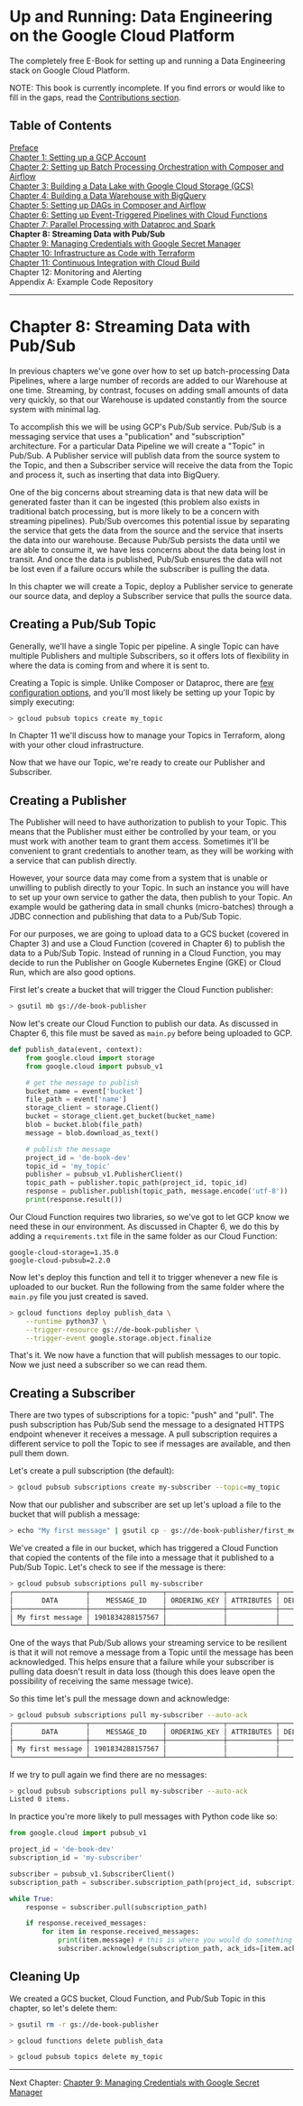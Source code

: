 # Up and Running: Data Engineering on the Google Cloud Platform
The completely free E-Book for setting up and running a Data Engineering stack on Google Cloud Platform.

NOTE: This book is currently incomplete. If you find errors or would like to fill in the gaps, read the [Contributions section](https://github.com/Nunie123/data_engineering_on_gcp_book#user-content-contributions).

## Table of Contents
[Preface](https://github.com/Nunie123/data_engineering_on_gcp_book) <br>
[Chapter 1: Setting up a GCP Account](https://github.com/Nunie123/data_engineering_on_gcp_book/blob/master/ch_1_gcp_account.md) <br>
[Chapter 2: Setting up Batch Processing Orchestration with Composer and Airflow](https://github.com/Nunie123/data_engineering_on_gcp_book/blob/master/ch_2_orchestration.md) <br>
[Chapter 3: Building a Data Lake with Google Cloud Storage (GCS)](https://github.com/Nunie123/data_engineering_on_gcp_book/blob/master/ch_3_data_lake.md) <br>
[Chapter 4: Building a Data Warehouse with BigQuery](https://github.com/Nunie123/data_engineering_on_gcp_book/blob/master/ch_4_data_warehouse.md) <br>
[Chapter 5: Setting up DAGs in Composer and Airflow](https://github.com/Nunie123/data_engineering_on_gcp_book/blob/master/ch_5_dags.md) <br>
[Chapter 6: Setting up Event-Triggered Pipelines with Cloud Functions](https://github.com/Nunie123/data_engineering_on_gcp_book/blob/master/ch_6_event_triggers.md) <br>
[Chapter 7: Parallel Processing with Dataproc and Spark](https://github.com/Nunie123/data_engineering_on_gcp_book/blob/master/ch_7_parallel_processing.md) <br>
**Chapter 8: Streaming Data with Pub/Sub** <br>
[Chapter 9: Managing Credentials with Google Secret Manager](https://github.com/Nunie123/data_engineering_on_gcp_book/blob/master/ch_9_secrets.md) <br>
[Chapter 10: Infrastructure as Code with Terraform](https://github.com/Nunie123/data_engineering_on_gcp_book/blob/master/ch_10_infrastructure_as_code.md) <br>
[Chapter 11: Continuous Integration with Cloud Build](https://github.com/Nunie123/data_engineering_on_gcp_book/blob/master/ch_11_continuous_integration.md) <br>
Chapter 12: Monitoring and Alerting <br>
Appendix A: Example Code Repository


---

# Chapter 8: Streaming Data with Pub/Sub
In previous chapters we've gone over how to set up batch-processing Data Pipelines, where a large number of records are added to our Warehouse at one time. Streaming, by contrast, focuses on adding small amounts of data very quickly, so that our Warehouse is updated constantly from the source system with minimal lag.

To accomplish this we will be using GCP's Pub/Sub service. Pub/Sub is a messaging service that uses a "publication" and "subscription" architecture. For a particular Data Pipeline we will create a "Topic" in Pub/Sub. A Publisher service will publish data from the source system to the Topic, and then a Subscriber service will receive the data from the Topic and process it, such as inserting that data into BigQuery.

One of the big concerns about streaming data is that new data will be generated faster than it can be ingested (this problem also exists in traditional batch processing, but is more likely to be a concern with streaming pipelines). Pub/Sub overcomes this potential issue by separating the service that gets the data from the source and the service that inserts the data into our warehouse. Because Pub/Sub persists the data until we are able to consume it, we have less concerns about the data being lost in transit. And once the data is published, Pub/Sub ensures the data will not be lost even if a failure occurs while the subscriber is pulling the data.

In this chapter we will create a Topic, deploy a Publisher service to generate our source data, and deploy a Subscriber service that pulls the source data.

## Creating a Pub/Sub Topic
Generally, we'll have a single Topic per pipeline. A single Topic can have multiple Publishers and multiple Subscribers, so it offers lots of flexibility in where the data is coming from and where it is sent to.

Creating a Topic is simple. Unlike Composer or Dataproc, there are [few configuration options](https://cloud.google.com/sdk/gcloud/reference/pubsub/topics/create), and you'll most likely be setting up your Topic by simply executing:
``` bash
> gcloud pubsub topics create my_topic
```
In Chapter 11 we'll discuss how to manage your Topics in Terraform, along with your other cloud infrastructure.

Now that we have our Topic, we're ready to create our Publisher and Subscriber.

## Creating a Publisher
The Publisher will need to have authorization to publish to your Topic. This means that the Publisher must either be controlled by your team, or you must work with another team to grant them access. Sometimes it'll be convenient to grant credentials to another team, as they will be working with a service that can publish directly. 

However, your source data may come from a system that is unable or unwilling to publish directly to your Topic. In such an instance you will have to set up your own service to gather the data, then publish to your Topic. An example would be gathering data in small chunks (micro-batches) through a JDBC connection and publishing that data to a Pub/Sub Topic.

For our purposes, we are going to upload data to a GCS bucket (covered in Chapter 3) and use a Cloud Function (covered in Chapter 6) to publish the data to a Pub/Sub Topic. Instead of running in a Cloud Function, you may decide to run the Publisher on Google Kubernetes Engine (GKE) or Cloud Run, which are also good options.

First let's create a bucket that will trigger the Cloud Function publisher:
``` Bash
> gsutil mb gs://de-book-publisher
```

Now let's create our Cloud Function to publish our data. As discussed in Chapter 6, this file must be saved as `main.py` before being uploaded to GCP.
``` Python
def publish_data(event, context):
    from google.cloud import storage
    from google.cloud import pubsub_v1

    # get the message to publish
    bucket_name = event['bucket']
    file_path = event['name']
    storage_client = storage.Client()
    bucket = storage_client.get_bucket(bucket_name)
    blob = bucket.blob(file_path)
    message = blob.download_as_text()

    # publish the message
    project_id = 'de-book-dev'
    topic_id = 'my_topic'
    publisher = pubsub_v1.PublisherClient()
    topic_path = publisher.topic_path(project_id, topic_id)
    response = publisher.publish(topic_path, message.encode('utf-8'))
    print(response.result())

```

Our Cloud Function requires two libraries, so we've got to let GCP know we need these in our environment. As discussed in Chapter 6, we do this by adding a `requirements.txt` file in the same folder as our Cloud Function:
``` text
google-cloud-storage=1.35.0
google-cloud-pubsub=2.2.0
```

Now let's deploy this function and tell it to trigger whenever a new file is uploaded to our bucket. Run the following from the same folder where the `main.py` file you just created is saved.

``` Bash
> gcloud functions deploy publish_data \
    --runtime python37 \
    --trigger-resource gs://de-book-publisher \
    --trigger-event google.storage.object.finalize
```

That's it. We now have a function that will publish messages to our topic. Now we just need a subscriber so we can read them.
## Creating a Subscriber
There are two types of subscriptions for a topic: "push" and "pull". The push subscription has Pub/Sub send the message to a designated HTTPS endpoint whenever it receives a message. A pull subscription requires a different service to poll the Topic to see if messages are available, and then pull them down.

Let's create a pull subscription (the default):
``` Bash
> gcloud pubsub subscriptions create my-subscriber --topic=my_topic
```

Now that our publisher and subscriber are set up let's upload a file to the bucket that will publish a message:
``` Bash
> echo "My first message" | gsutil cp - gs://de-book-publisher/first_message.txt
```

We've created a file in our bucket, which has triggered a Cloud Function that copied the contents of the file into a message that it published to a Pub/Sub Topic. Let's check to see if the message is there:
``` Bash
> gcloud pubsub subscriptions pull my-subscriber
┌──────────────────┬──────────────────┬──────────────┬────────────┬──────────────────┬──────────────┐
│       DATA       │    MESSAGE_ID    │ ORDERING_KEY │ ATTRIBUTES │ DELIVERY_ATTEMPT │ ACK_ID       │
├──────────────────┼──────────────────┼──────────────┼────────────┼──────────────────┼──────────────┤
│ My first message │ 1901834288157567 │              │            │                  │ ABC123       │
└──────────────────┴──────────────────┴──────────────┴────────────┴──────────────────┴──────────────┘
```

One of the ways that Pub/Sub allows your streaming service to be resilient is that it will not remove a message from a Topic until the message has been acknowledged. This helps ensure that a failure while your subscriber is pulling data doesn't result in data loss (though this does leave open the possibility of receiving the same message twice).

So this time let's pull the message down and acknowledge:
``` Bash
> gcloud pubsub subscriptions pull my-subscriber --auto-ack
┌──────────────────┬──────────────────┬──────────────┬────────────┬──────────────────┐
│       DATA       │    MESSAGE_ID    │ ORDERING_KEY │ ATTRIBUTES │ DELIVERY_ATTEMPT │
├──────────────────┼──────────────────┼──────────────┼────────────┼──────────────────┤
│ My first message │ 1901834288157567 │              │            │                  │
└──────────────────┴──────────────────┴──────────────┴────────────┴──────────────────┘
```

If we try to pull again we find there are no messages:
``` Bash
> gcloud pubsub subscriptions pull my-subscriber --auto-ack
Listed 0 items.
```

In practice you're more likely to pull messages with Python code like so:
``` Python
from google.cloud import pubsub_v1

project_id = 'de-book-dev'
subscription_id = 'my-subscriber'

subscriber = pubsub_v1.SubscriberClient()
subscription_path = subscriber.subscription_path(project_id, subscription_id)

while True:
    response = subscriber.pull(subscription_path)

    if response.received_messages:
        for item in response.received_messages:
            print(item.message) # this is where you would do something like insert the data into BigQuery
            subscriber.acknowledge(subscription_path, ack_ids=[item.ack_id])
```

## Cleaning Up
We created a GCS bucket, Cloud Function, and Pub/Sub Topic in this chapter, so let's delete them:
``` Bash
> gsutil rm -r gs://de-book-publisher

> gcloud functions delete publish_data

> gcloud pubsub topics delete my_topic
```

---

Next Chapter: [Chapter 9: Managing Credentials with Google Secret Manager](https://github.com/Nunie123/data_engineering_on_gcp_book/blob/master/ch_9_secrets.md)